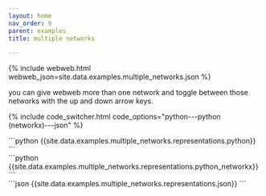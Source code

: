 ```yaml
---
layout: home
nav_order: 9
parent: examples
title: multiple networks

---
```


{% include webweb.html webweb_json=site.data.examples.multiple_networks.json %}

you can give webweb more than one network and toggle between those networks with the up and down arrow keys.

{% include code_switcher.html code_options="python---python (networkx)---json" %}
<div id='python-code-block' class='select-code-block select-code-block-visible'></div>
```python
{{site.data.examples.multiple_networks.representations.python}}
```
<div id='python_networkx-code-block' class='select-code-block'></div>
```python
{{site.data.examples.multiple_networks.representations.python_networkx}}
```
<div id='json-code-block' class='select-code-block'></div>
```json
{{site.data.examples.multiple_networks.representations.json}}
```